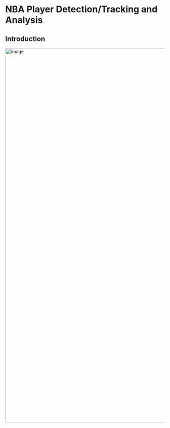 # NBA Player Detection/Tracking and Analysis

## Introduction

<img width="1183" alt="image" src="https://github.com/aathijmuthu/nba_computer_vision/assets/65832367/a7fc37c8-ff84-47f3-9336-f2e747f829de">
